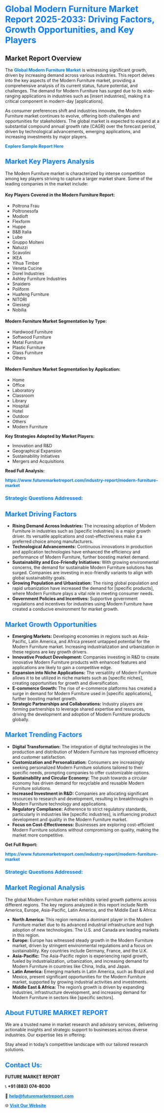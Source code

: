 <h1 style="color: #007BFF;">Global Modern Furniture Market Report 2025-2033: Driving Factors, Growth Opportunities, and Key Players</h1>

<section id="overview">
<h2>Market Report Overview</h2>
<p>The <a href="https://www.futuremarketreport.com/industry-report/modern-furniture-market" style="color: #007BFF; text-decoration: none;"><strong>Global Modern Furniture Market</strong></a> is witnessing significant growth, driven by increasing demand across various industries. This report delves into the key aspects of the Modern Furniture market, providing a comprehensive analysis of its current status, future potential, and challenges. The demand for Modern Furniture has surged due to its wide-ranging applications in industries such as [insert industries], making it a critical component in modern-day [applications].</p>
<p>As consumer preferences shift and industries innovate, the Modern Furniture market continues to evolve, offering both challenges and opportunities for stakeholders. The global market is expected to expand at a substantial compound annual growth rate (CAGR) over the forecast period, driven by technological advancements, emerging applications, and increasing investments by major players.</p>
</section>

<section id="overview">
<p><a href="https://www.futuremarketreport.com/request-sample/reportId=112225" style="color: #007BFF; text-decoration: none;"><strong>Explore Sample Report Here</strong></a></p>
</section>

<section id="key-players">
<h2 style="color: #007BFF;">Market Key Players Analysis</h2>
<p>The Modern Furniture market is characterized by intense competition among key players striving to capture a larger market share. Some of the leading companies in the market include:</p>
<h4>Key Players Covered in the Modern Furniture Report:</h4>
<ul><li>Poltrona Frau</li><li>Poltronesofa</li><li>Modloft</li><li>Flexform</li><li>Huppe</li><li>B&amp;B Italia</li><li>Lube</li><li>Gruppo Molteni</li><li>Natuzzi</li><li>Scavolini</li><li>IKEA</li><li>Yihua Timber</li><li>Veneta Cucine</li><li>Dorel Industries</li><li>Ashley Furniture Industries</li><li>Snaidero</li><li>Poliform</li><li>Huafeng Furniture</li><li>NITORI</li><li>Giessegi</li><li>Nobilia</li></ul>
<h4>Modern Furniture Market Segmentation by Type:</h4>
<ul><li>Hardwood Furniture</li><li>Softwood Furniture</li><li>Metal Furniture</li><li>Plastic Furniture</li><li>Glass Furniture</li><li>Others</li></ul>

<h4>Modern Furniture Market Segmentation by Application:</h4>
<ul><li>Home</li><li>Office</li><li>Laboratory</li><li>Classroom</li><li>Library</li><li>Hospital</li><li>Hotel</li><li>Outdoor</li><li>Others</li><li>Modern Furniture</li></ul>
<p><strong>Key Strategies Adopted by Market Players:</strong></p>
<ul>
<li>Innovation and R&D</li>
<li>Geographical Expansion</li>
<li>Sustainability Initiatives</li>
<li>Mergers and Acquisitions</li>
</ul>
</section>

<section>
<p><strong>Read Full Analysis: </strong></p><a href="https://www.futuremarketreport.com/industry-report/modern-furniture-market" style="color: #007BFF; text-decoration: none;"><strong>https://www.futuremarketreport.com/industry-report/modern-furniture-market</strong></a>
<h3 style="color: #007BFF;">Strategic Questions Addressed:</h3>
</section>

<section id="driving-factors">
<h2 style="color: #007BFF;">Market Driving Factors</h2>
<ul>
<li><strong>Rising Demand Across Industries:</strong> The increasing adoption of Modern Furniture in industries such as [specific industries] is a major growth driver. Its versatile applications and cost-effectiveness make it a preferred choice among manufacturers.</li>
<li><strong>Technological Advancements:</strong> Continuous innovations in production and application technologies have enhanced the efficiency and performance of Modern Furniture, further boosting market demand.</li>
<li><strong>Sustainability and Eco-Friendly Initiatives:</strong> With growing environmental concerns, the demand for sustainable Modern Furniture solutions has surged. Companies are investing in eco-friendly variants to align with global sustainability goals.</li>
<li><strong>Growing Population and Urbanization:</strong> The rising global population and rapid urbanization have increased the demand for [specific products], where Modern Furniture plays a vital role in meeting consumer needs.</li>
<li><strong>Government Policies and Incentives:</strong> Supportive government regulations and incentives for industries using Modern Furniture have created a conducive environment for market growth.</li>
</ul>
</section>

<section id="growth-opportunities">
<h2 style="color: #007BFF;">Market Growth Opportunities</h2>
<ul>
<li><strong>Emerging Markets:</strong> Developing economies in regions such as Asia-Pacific, Latin America, and Africa present untapped potential for the Modern Furniture market. Increasing industrialization and urbanization in these regions are key growth drivers.</li>
<li><strong>Innovative Product Development:</strong> Companies investing in R&D to create innovative Modern Furniture products with enhanced features and applications are likely to gain a competitive edge.</li>
<li><strong>Expansion into Niche Applications:</strong> The versatility of Modern Furniture allows it to be utilized in niche markets such as [specific niches], creating opportunities for growth and diversification.</li>
<li><strong>E-commerce Growth:</strong> The rise of e-commerce platforms has created a surge in demand for Modern Furniture used in [specific applications], further boosting market growth.</li>
<li><strong>Strategic Partnerships and Collaborations:</strong> Industry players are forming partnerships to leverage shared expertise and resources, driving the development and adoption of Modern Furniture products globally.</li>
</ul>
</section>

<section id="trending-factors">
<h2 style="color: #007BFF;">Market Trending Factors</h2>
<ul>
<li><strong>Digital Transformation:</strong> The integration of digital technologies in the production and distribution of Modern Furniture has improved efficiency and customer satisfaction.</li>
<li><strong>Customization and Personalization:</strong> Consumers are increasingly seeking personalized Modern Furniture solutions tailored to their specific needs, prompting companies to offer customizable options.</li>
<li><strong>Sustainability and Circular Economy:</strong> The push towards a circular economy has driven demand for recyclable and reusable Modern Furniture solutions.</li>
<li><strong>Increased Investment in R&D:</strong> Companies are allocating significant resources to research and development, resulting in breakthroughs in Modern Furniture technology and applications.</li>
<li><strong>Regulatory Compliance:</strong> Adherence to strict regulatory standards, particularly in industries like [specific industries], is influencing product development and quality in the Modern Furniture market.</li>
<li><strong>Focus on Cost-Effectiveness:</strong> Businesses are exploring cost-efficient Modern Furniture solutions without compromising on quality, making the market more competitive.</li>
</ul>
</section>

<section>
<p><strong>Get Full Report: </strong></p><a href="https://www.futuremarketreport.com/industry-report/modern-furniture-market" style="color: #007BFF; text-decoration: none;"><strong>https://www.futuremarketreport.com/industry-report/modern-furniture-market</strong></a>
<h3 style="color: #007BFF;">Strategic Questions Addressed:</h3>
</section>


<section id="regional-analysis">
<h2 style="color: #007BFF;">Market Regional Analysis</h2>
<p>The global Modern Furniture market exhibits varied growth patterns across different regions. The key regions analyzed in this report include North America, Europe, Asia-Pacific, Latin America, and the Middle East & Africa:</p>
<ul>
<li><strong>North America:</strong> This region remains a dominant player in the Modern Furniture market due to its advanced industrial infrastructure and high adoption of new technologies. The U.S. and Canada are leading markets in this region.</li>
<li><strong>Europe:</strong> Europe has witnessed steady growth in the Modern Furniture market, driven by stringent environmental regulations and a focus on sustainability. Key countries include Germany, France, and the U.K.</li>
<li><strong>Asia-Pacific:</strong> The Asia-Pacific region is experiencing rapid growth, fueled by industrialization, urbanization, and increasing demand for Modern Furniture in countries like China, India, and Japan.</li>
<li><strong>Latin America:</strong> Emerging markets in Latin America, such as Brazil and Mexico, present significant opportunities for the Modern Furniture market, supported by growing industrial activities and investments.</li>
<li><strong>Middle East & Africa:</strong> The region’s growth is driven by expanding industries, infrastructure development, and increasing demand for Modern Furniture in sectors like [specific sectors].</li>
</ul>
</section>

<footer>
<h2 style="color: #007BFF;">About FUTURE MARKET REPORT</h2>
<p>We are a trusted name in market research and advisory services, delivering actionable insights and strategic support to businesses across diverse industries. Our expertise lies in offering:</p>

<p>Stay ahead in today’s competitive landscape with our tailored research solutions.</p>

<h2 style="color: #007BFF;">Contact Us:</h2>
<p><strong>FUTURE MARKET REPORT</strong></p>
<p>📞 <strong>+91 (883) 074-8030</strong></p>
<p>📧 <strong><a href="mailto:help@futuremarketreport.com" style="color: #007BFF;">help@futuremarketreport.com</a></strong></p>
<p>🌐 <strong><a href="https://www.futuremarketreport.com/" style="color: #007BFF;">Visit Our Website</a></strong></p>
</footer>